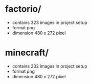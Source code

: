 # factorio/
* contains 323 images in project setup
* format png
* dimension 480 x 272 pixel

# minecraft/
* contains 232 images in project setup
* format png
* dimension 480 x 272 pixel
